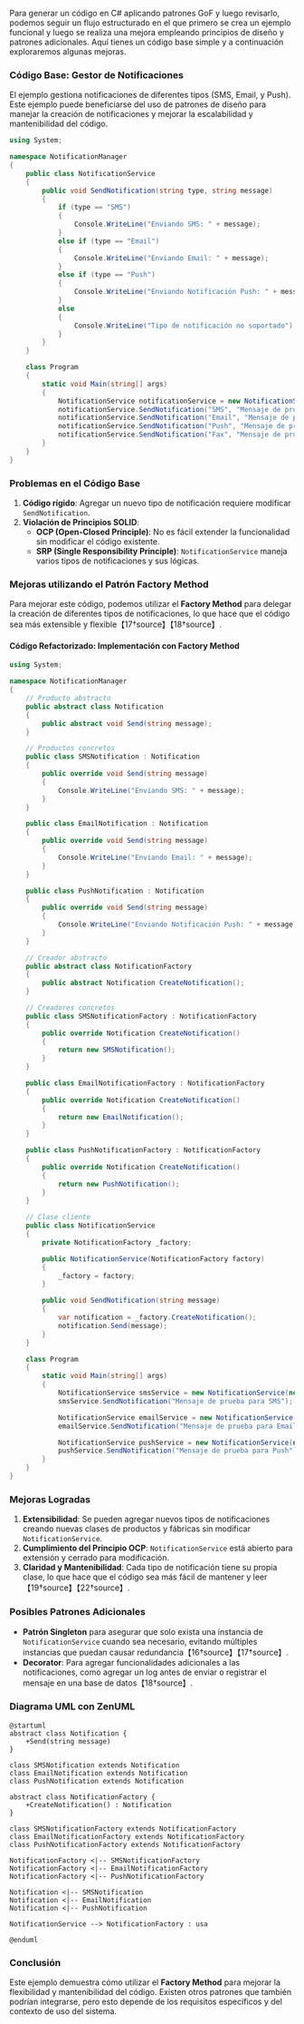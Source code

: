 Para generar un código en C# aplicando patrones GoF y luego revisarlo, podemos seguir un flujo estructurado en el que primero se crea un ejemplo funcional y luego se realiza una mejora empleando principios de diseño y patrones adicionales. Aquí tienes un código base simple y a continuación exploraremos algunas mejoras.

### Código Base: Gestor de Notificaciones

El ejemplo gestiona notificaciones de diferentes tipos (SMS, Email, y Push). Este ejemplo puede beneficiarse del uso de patrones de diseño para manejar la creación de notificaciones y mejorar la escalabilidad y mantenibilidad del código.

```csharp
using System;

namespace NotificationManager
{
    public class NotificationService
    {
        public void SendNotification(string type, string message)
        {
            if (type == "SMS")
            {
                Console.WriteLine("Enviando SMS: " + message);
            }
            else if (type == "Email")
            {
                Console.WriteLine("Enviando Email: " + message);
            }
            else if (type == "Push")
            {
                Console.WriteLine("Enviando Notificación Push: " + message);
            }
            else
            {
                Console.WriteLine("Tipo de notificación no soportado");
            }
        }
    }

    class Program
    {
        static void Main(string[] args)
        {
            NotificationService notificationService = new NotificationService();
            notificationService.SendNotification("SMS", "Mensaje de prueba para SMS");
            notificationService.SendNotification("Email", "Mensaje de prueba para Email");
            notificationService.SendNotification("Push", "Mensaje de prueba para Push");
            notificationService.SendNotification("Fax", "Mensaje de prueba para Fax");
        }
    }
}
```

### Problemas en el Código Base
1. **Código rígido**: Agregar un nuevo tipo de notificación requiere modificar `SendNotification`.
2. **Violación de Principios SOLID**:
   - **OCP (Open-Closed Principle)**: No es fácil extender la funcionalidad sin modificar el código existente.
   - **SRP (Single Responsibility Principle)**: `NotificationService` maneja varios tipos de notificaciones y sus lógicas.
   
### Mejoras utilizando el Patrón **Factory Method**

Para mejorar este código, podemos utilizar el **Factory Method** para delegar la creación de diferentes tipos de notificaciones, lo que hace que el código sea más extensible y flexible【17†source】【18†source】.

#### Código Refactorizado: Implementación con Factory Method

```csharp
using System;

namespace NotificationManager
{
    // Producto abstracto
    public abstract class Notification
    {
        public abstract void Send(string message);
    }

    // Productos concretos
    public class SMSNotification : Notification
    {
        public override void Send(string message)
        {
            Console.WriteLine("Enviando SMS: " + message);
        }
    }

    public class EmailNotification : Notification
    {
        public override void Send(string message)
        {
            Console.WriteLine("Enviando Email: " + message);
        }
    }

    public class PushNotification : Notification
    {
        public override void Send(string message)
        {
            Console.WriteLine("Enviando Notificación Push: " + message);
        }
    }

    // Creador abstracto
    public abstract class NotificationFactory
    {
        public abstract Notification CreateNotification();
    }

    // Creadores concretos
    public class SMSNotificationFactory : NotificationFactory
    {
        public override Notification CreateNotification()
        {
            return new SMSNotification();
        }
    }

    public class EmailNotificationFactory : NotificationFactory
    {
        public override Notification CreateNotification()
        {
            return new EmailNotification();
        }
    }

    public class PushNotificationFactory : NotificationFactory
    {
        public override Notification CreateNotification()
        {
            return new PushNotification();
        }
    }

    // Clase cliente
    public class NotificationService
    {
        private NotificationFactory _factory;

        public NotificationService(NotificationFactory factory)
        {
            _factory = factory;
        }

        public void SendNotification(string message)
        {
            var notification = _factory.CreateNotification();
            notification.Send(message);
        }
    }

    class Program
    {
        static void Main(string[] args)
        {
            NotificationService smsService = new NotificationService(new SMSNotificationFactory());
            smsService.SendNotification("Mensaje de prueba para SMS");

            NotificationService emailService = new NotificationService(new EmailNotificationFactory());
            emailService.SendNotification("Mensaje de prueba para Email");

            NotificationService pushService = new NotificationService(new PushNotificationFactory());
            pushService.SendNotification("Mensaje de prueba para Push");
        }
    }
}
```

### Mejoras Logradas

1. **Extensibilidad**: Se pueden agregar nuevos tipos de notificaciones creando nuevas clases de productos y fábricas sin modificar `NotificationService`.
2. **Cumplimiento del Principio OCP**: `NotificationService` está abierto para extensión y cerrado para modificación.
3. **Claridad y Mantenibilidad**: Cada tipo de notificación tiene su propia clase, lo que hace que el código sea más fácil de mantener y leer【19†source】【22†source】.

### Posibles Patrones Adicionales

- **Patrón Singleton** para asegurar que solo exista una instancia de `NotificationService` cuando sea necesario, evitando múltiples instancias que puedan causar redundancia【16†source】【17†source】.
- **Decorator**: Para agregar funcionalidades adicionales a las notificaciones, como agregar un log antes de enviar o registrar el mensaje en una base de datos【18†source】.

### Diagrama UML con ZenUML

```plaintext
@startuml
abstract class Notification {
    +Send(string message)
}

class SMSNotification extends Notification
class EmailNotification extends Notification
class PushNotification extends Notification

abstract class NotificationFactory {
    +CreateNotification() : Notification
}

class SMSNotificationFactory extends NotificationFactory
class EmailNotificationFactory extends NotificationFactory
class PushNotificationFactory extends NotificationFactory

NotificationFactory <|-- SMSNotificationFactory
NotificationFactory <|-- EmailNotificationFactory
NotificationFactory <|-- PushNotificationFactory

Notification <|-- SMSNotification
Notification <|-- EmailNotification
Notification <|-- PushNotification

NotificationService --> NotificationFactory : usa

@enduml
```

### Conclusión
Este ejemplo demuestra cómo utilizar el **Factory Method** para mejorar la flexibilidad y mantenibilidad del código. Existen otros patrones que también podrían integrarse, pero esto depende de los requisitos específicos y del contexto de uso del sistema.
